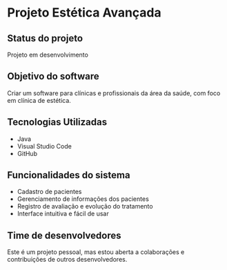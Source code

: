 # Projeto Estética Avançada

## Status do projeto
Projeto em desenvolvimento

## Objetivo do software
Criar um software para clínicas e profissionais da área da saúde, com foco em clínica de estética.

## Tecnologias Utilizadas
- Java
- Visual Studio Code
- GitHub

## Funcionalidades do sistema
- Cadastro de pacientes
- Gerenciamento de informações dos pacientes
- Registro de avaliação e evolução do tratamento
- Interface intuitiva e fácil de usar

## Time de desenvolvedores
Este é um projeto pessoal, mas estou aberta a colaborações e contribuições de outros desenvolvedores. 



